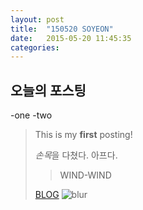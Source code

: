 ```yaml
---
layout: post
title:  "150520 SOYEON"
date:   2015-05-20 11:45:35
categories: 
---
```


## 오늘의 포스팅

-one 
-two
>This is my **first** posting! 
>
>*손목*을 다쳤다. 아프다. 
>>WIND-WIND
>
>[BLOG](https://kut-fashion.github.io/)
>![blur](http://www.elisarusso.com/wp-content/uploads/2013/01/blur_bg_band.jpg)